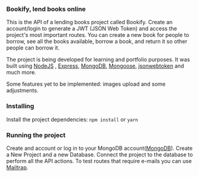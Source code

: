 ### Bookify, lend books online

This is the API of a lending books project called Bookify. Create an account/login to generate a JWT (JSON Web Token) and access the project's most important routes. You can create a new book for people to borrow, see all the books available, borrow a book, and return it so other people can borrow it.

The project is being developed for learning and portfolio purposes. It was built using [NodeJS](https://nodejs.org/en) , [Express](https://expressjs.com/), [MongoDB](https://www.mongodb.com/), [Mongoose](https://mongoosejs.com/), [jsonwebtoken](https://www.npmjs.com/package/jsonwebtoken) and much more.

Some features yet to be implemented: images upload and some adjustments.

### Installing
Install the project dependencies:
 `npm install`&nbsp;or&nbsp;`yarn`

### Running the project
Create and account or log in to your MongoDB account([MongoDB](https://www.mongodb.com/)). Create a New Project and a new Database. Connect the project to the database to perform all the API actions.
To test routes that require e-mails you can use [Mailtrap](https://mailtrap.io/).
